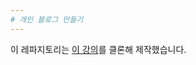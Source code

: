 ```yaml
---
# 개인 블로그 만들기
---
```

이 레파지토리는 [이 강의](https://github.com/seokho-son/seokho-son.github.io)를 클론해 제작했습니다.


